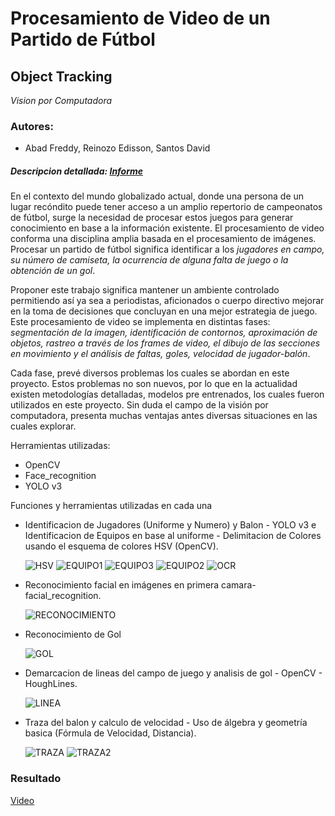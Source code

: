 # Procesamiento de Video de un Partido de Fútbol
## Object Tracking 
*Vision por Computadora*
### Autores: 
- Abad Freddy, Reinozo Edisson, Santos David

##### Descripcion detallada: [Informe](https://github.com/edzzn/SoccerRecognition/blob/master/Informe/Informe%20GPC%20Final-%20Abad%20Reinozo%20Santos.pdf)

En el contexto del mundo globalizado actual, donde una persona de un lugar recóndito puede tener acceso a un amplio repertorio de campeonatos de fútbol, surge la necesidad de procesar estos juegos para generar conocimiento en base a la información existente. El procesamiento de video conforma una disciplina amplia basada en el procesamiento de imágenes. Procesar un partido de fútbol significa identificar a los *jugadores en campo, su número de camiseta, la ocurrencia de alguna falta de juego o la obtención de un gol*. 

Proponer este trabajo significa mantener un ambiente controlado permitiendo así ya sea a periodistas, aficionados o cuerpo directivo mejorar en la toma de decisiones que concluyan en una mejor estrategia de juego. Este procesamiento de video se implementa en distintas fases: *segmentación de la imagen, identificación de contornos, aproximación de objetos, rastreo a través de los frames de video, el dibujo de las secciones en movimiento y el análisis de faltas, goles, velocidad de jugador-balón*. 

Cada fase, prevé diversos problemas los cuales se abordan en este proyecto. Estos problemas no son nuevos, por lo que en la actualidad existen metodologías detalladas, modelos pre entrenados, los cuales fueron utilizados en este proyecto. Sin duda el campo de la visión por computadora, presenta muchas ventajas antes diversas situaciones en las cuales explorar.

Herramientas utilizadas: 
- OpenCV
- Face_recognition
- YOLO v3

Funciones y herramientas utilizadas en cada una
- Identificacion de Jugadores (Uniforme y Numero) y Balon - YOLO v3 e Identificacion de Equipos en base al uniforme - Delimitacion de Colores usando el esquema de colores HSV (OpenCV).

  ![HSV](https://user-images.githubusercontent.com/38579765/87358132-cbfee780-c52a-11ea-9a74-dce5b913afec.png)
  ![EQUIPO1](https://user-images.githubusercontent.com/38579765/87358199-f05ac400-c52a-11ea-8890-c687a965468d.png)
  ![EQUIPO3](https://user-images.githubusercontent.com/38579765/87358214-f51f7800-c52a-11ea-9eaf-809124471ad9.png)
  ![EQUIPO2](https://user-images.githubusercontent.com/38579765/87358215-f650a500-c52a-11ea-9bb5-b2bcdfe90319.png)
  ![OCR](https://user-images.githubusercontent.com/38579765/87358316-28620700-c52b-11ea-90be-c45b26372893.png)
  
- Reconocimiento facial en imágenes en primera camara- facial_recognition.
  
  ![RECONOCIMIENTO](https://user-images.githubusercontent.com/38579765/87358309-239d5300-c52b-11ea-9c8a-83171ff81d4e.png)
  
- Reconocimiento de Gol
  
  ![GOL](https://user-images.githubusercontent.com/38579765/87358288-1a13eb00-c52b-11ea-89b7-e27e204bbcb9.png)

- Demarcacion de lineas del campo de juego y analisis de gol - OpenCV - HoughLines.
  
  ![LINEA](https://user-images.githubusercontent.com/38579765/87358300-1ed89f00-c52b-11ea-9da3-43533d03f347.png)

- Traza del balon y calculo de velocidad - Uso de álgebra y geometría basica (Fórmula de Velocidad, Distancia).
  
  ![TRAZA](https://user-images.githubusercontent.com/38579765/87358313-26984380-c52b-11ea-931a-15782ba8ba12.png)
  ![TRAZA2](https://user-images.githubusercontent.com/38579765/87358521-9d354100-c52b-11ea-9b44-0ee3bf5fc3cb.png)

### Resultado
[Video](https://streamable.com/e/ins44d)
